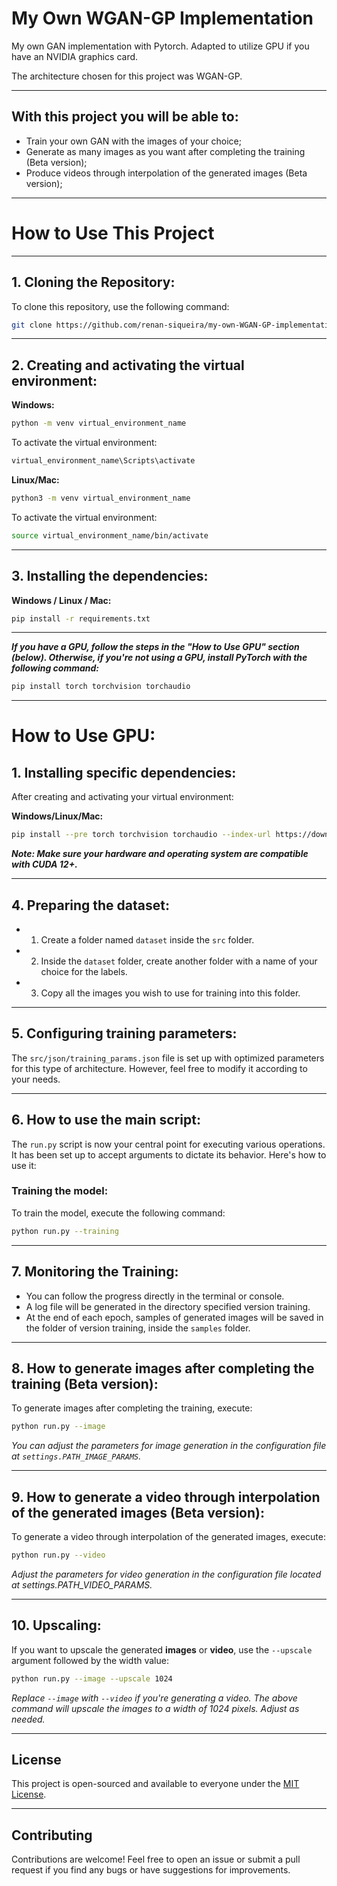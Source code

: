 # My Own WGAN-GP Implementation

My own GAN implementation with Pytorch.
Adapted to utilize GPU if you have an NVIDIA graphics card.

The architecture chosen for this project was WGAN-GP.

---

## With this project you will be able to:

- Train your own GAN with the images of your choice;
- Generate as many images as you want after completing the training (Beta version);
- Produce videos through interpolation of the generated images (Beta version);

---

# How to Use This Project

---

## 1. Cloning the Repository:

To clone this repository, use the following command:
```bash
git clone https://github.com/renan-siqueira/my-own-WGAN-GP-implementation.git
```

---

## 2. Creating and activating the virtual environment:

__Windows:__
```bash
python -m venv virtual_environment_name
```

To activate the virtual environment:
```bash
virtual_environment_name\Scripts\activate
```

__Linux/Mac:__
```bash
python3 -m venv virtual_environment_name
```

To activate the virtual environment:
```bash
source virtual_environment_name/bin/activate
```

---

## 3. Installing the dependencies:

__Windows / Linux / Mac:__
```bash
pip install -r requirements.txt
```

---

*__If you have a GPU, follow the steps in the "How to Use GPU" section (below). Otherwise, if you're not using a GPU, install PyTorch with the following command:__*
```bash
pip install torch torchvision torchaudio
```

---

# How to Use GPU:

## 1. Installing specific dependencies:

After creating and activating your virtual environment:

__Windows/Linux/Mac:__

```bash
pip install --pre torch torchvision torchaudio --index-url https://download.pytorch.org/whl/nightly/cu121
```

*__Note: Make sure your hardware and operating system are compatible with CUDA 12+.__*

---

## 4. Preparing the dataset:

- 1. Create a folder named `dataset` inside the `src` folder.
- 2. Inside the `dataset` folder, create another folder with a name of your choice for the labels.
- 3. Copy all the images you wish to use for training into this folder.

---

## 5. Configuring training parameters:

The `src/json/training_params.json` file is set up with optimized parameters for this type of architecture. However, feel free to modify it according to your needs.

---

## 6. How to use the main script:

The `run.py` script is now your central point for executing various operations. It has been set up to accept arguments to dictate its behavior. Here's how to use it:

### Training the model:

To train the model, execute the following command:
```bash
python run.py --training
```

---

## 7. Monitoring the Training:

- You can follow the progress directly in the terminal or console.
- A log file will be generated in the directory specified version training.
- At the end of each epoch, samples of generated images will be saved in the folder of version training, inside the `samples` folder.

---

## 8. How to generate images after completing the training (Beta version):

To generate images after completing the training, execute:
```bash
python run.py --image
```

*You can adjust the parameters for image generation in the configuration file at `settings.PATH_IMAGE_PARAMS`.*

---

## 9. How to generate a video through interpolation of the generated images (Beta version):

To generate a video through interpolation of the generated images, execute:
```bash
python run.py --video
```

*Adjust the parameters for video generation in the configuration file located at settings.PATH_VIDEO_PARAMS.*

---

## 10. Upscaling:

If you want to upscale the generated __images__ or __video__, use the `--upscale` argument followed by the width value:
```bash
python run.py --image --upscale 1024
```

*Replace `--image` with `--video` if you're generating a video. The above command will upscale the images to a width of 1024 pixels. Adjust as needed.*

---

## License

This project is open-sourced and available to everyone under the [MIT License](LICENSE).

---

## Contributing

Contributions are welcome! Feel free to open an issue or submit a pull request if you find any bugs or have suggestions for improvements.
